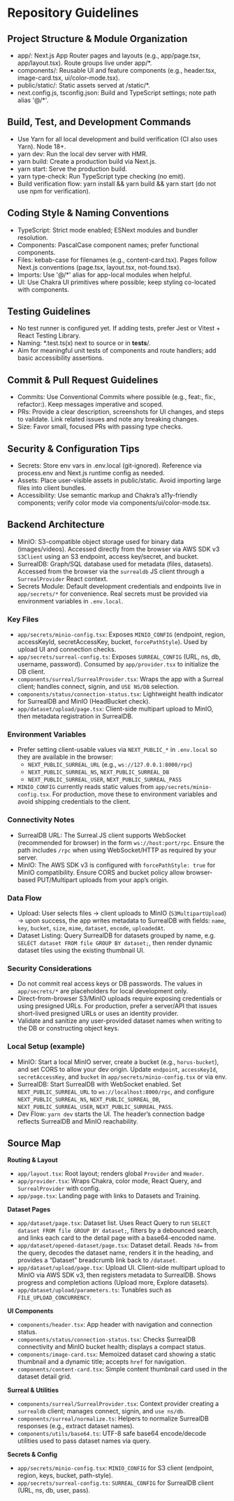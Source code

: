 # Repository Guidelines

## Project Structure & Module Organization
- app/: Next.js App Router pages and layouts (e.g., app/page.tsx, app/layout.tsx). Route groups live under app/*.
- components/: Reusable UI and feature components (e.g., header.tsx, image-card.tsx, ui/color-mode.tsx).
- public/static/: Static assets served at /static/*.
- next.config.js, tsconfig.json: Build and TypeScript settings; note path alias '@/*'.

## Build, Test, and Development Commands
- Use Yarn for all local development and build verification (CI also uses Yarn). Node 18+.
- yarn dev: Run the local dev server with HMR.
- yarn build: Create a production build via Next.js.
- yarn start: Serve the production build.
- yarn type-check: Run TypeScript type checking (no emit).
- Build verification flow: yarn install && yarn build && yarn start (do not use npm for verification).

## Coding Style & Naming Conventions
- TypeScript: Strict mode enabled; ESNext modules and bundler resolution.
- Components: PascalCase component names; prefer functional components.
- Files: kebab-case for filenames (e.g., content-card.tsx). Pages follow Next.js conventions (page.tsx, layout.tsx, not-found.tsx).
- Imports: Use '@/*' alias for app-local modules when helpful.
- UI: Use Chakra UI primitives where possible; keep styling co-located with components.

## Testing Guidelines
- No test runner is configured yet. If adding tests, prefer Jest or Vitest + React Testing Library.
- Naming: *.test.ts(x) next to source or in __tests__/.
- Aim for meaningful unit tests of components and route handlers; add basic accessibility assertions.

## Commit & Pull Request Guidelines
- Commits: Use Conventional Commits where possible (e.g., feat:, fix:, refactor:). Keep messages imperative and scoped.
- PRs: Provide a clear description, screenshots for UI changes, and steps to validate. Link related issues and note any breaking changes.
- Size: Favor small, focused PRs with passing type checks.

## Security & Configuration Tips
- Secrets: Store env vars in .env.local (git-ignored). Reference via process.env and Next.js runtime config as needed.
- Assets: Place user-visible assets in public/static. Avoid importing large files into client bundles.
- Accessibility: Use semantic markup and Chakra’s a11y-friendly components; verify color mode via components/ui/color-mode.tsx.

## Backend Architecture

- MinIO: S3-compatible object storage used for binary data (images/videos). Accessed directly from the browser via AWS SDK v3 `S3Client` using an S3 endpoint, access key/secret, and bucket.
- SurrealDB: Graph/SQL database used for metadata (files, datasets). Accessed from the browser via the `surrealdb` JS client through a `SurrealProvider` React context.
- Secrets Module: Default development credentials and endpoints live in `app/secrets/*` for convenience. Real secrets must be provided via environment variables in `.env.local`.

### Key Files
- `app/secrets/minio-config.tsx`: Exposes `MINIO_CONFIG` (endpoint, region, accessKeyId, secretAccessKey, bucket, `forcePathStyle`). Used by upload UI and connection checks.
- `app/secrets/surreal-config.ts`: Exposes `SURREAL_CONFIG` (URL, ns, db, username, password). Consumed by `app/provider.tsx` to initialize the DB client.
- `components/surreal/SurrealProvider.tsx`: Wraps the app with a Surreal client; handles connect, signin, and `USE NS/DB` selection.
- `components/status/connection-status.tsx`: Lightweight health indicator for SurrealDB and MinIO (HeadBucket check).
- `app/dataset/upload/page.tsx`: Client-side multipart upload to MinIO, then metadata registration in SurrealDB.

### Environment Variables
- Prefer setting client-usable values via `NEXT_PUBLIC_*` in `.env.local` so they are available in the browser:
  - `NEXT_PUBLIC_SURREAL_URL` (e.g., `ws://127.0.0.1:8000/rpc`)
  - `NEXT_PUBLIC_SURREAL_NS`, `NEXT_PUBLIC_SURREAL_DB`
  - `NEXT_PUBLIC_SURREAL_USER`, `NEXT_PUBLIC_SURREAL_PASS`
- `MINIO_CONFIG` currently reads static values from `app/secrets/minio-config.tsx`. For production, move these to environment variables and avoid shipping credentials to the client.

### Connectivity Notes
- SurrealDB URL: The Surreal JS client supports WebSocket (recommended for browser) in the form `ws://host:port/rpc`. Ensure the path includes `/rpc` when using WebSocket/HTTP as required by your server.
- MinIO: The AWS SDK v3 is configured with `forcePathStyle: true` for MinIO compatibility. Ensure CORS and bucket policy allow browser-based PUT/Multipart uploads from your app’s origin.

### Data Flow
- Upload: User selects files → client uploads to MinIO (`S3MultipartUpload`) → upon success, the app writes metadata to SurrealDB with fields: `name`, `key`, `bucket`, `size`, `mime`, `dataset`, `encode`, `uploadedAt`.
- Dataset Listing: Query SurrealDB for datasets grouped by name, e.g. `SELECT dataset FROM file GROUP BY dataset;`, then render dynamic dataset tiles using the existing thumbnail UI.

### Security Considerations
- Do not commit real access keys or DB passwords. The values in `app/secrets/*` are placeholders for local development only.
- Direct-from-browser S3/MinIO uploads require exposing credentials or using presigned URLs. For production, prefer a server/API that issues short-lived presigned URLs or uses an identity provider.
- Validate and sanitize any user-provided dataset names when writing to the DB or constructing object keys.

### Local Setup (example)
- MinIO: Start a local MinIO server, create a bucket (e.g., `horus-bucket`), and set CORS to allow your dev origin. Update `endpoint`, `accessKeyId`, `secretAccessKey`, and `bucket` in `app/secrets/minio-config.tsx` or via env.
- SurrealDB: Start SurrealDB with WebSocket enabled. Set `NEXT_PUBLIC_SURREAL_URL` to `ws://localhost:8000/rpc`, and configure `NEXT_PUBLIC_SURREAL_NS`, `NEXT_PUBLIC_SURREAL_DB`, `NEXT_PUBLIC_SURREAL_USER`, `NEXT_PUBLIC_SURREAL_PASS`.
- Dev Flow: `yarn dev` starts the UI. The header’s connection badge reflects SurrealDB and MinIO reachability.

## Source Map

**Routing & Layout**
- `app/layout.tsx`: Root layout; renders global `Provider` and `Header`.
- `app/provider.tsx`: Wraps Chakra, color mode, React Query, and `SurrealProvider` with config.
- `app/page.tsx`: Landing page with links to Datasets and Training.

**Dataset Pages**
- `app/dataset/page.tsx`: Dataset list. Uses React Query to run `SELECT dataset FROM file GROUP BY dataset;`, filters by a debounced search, and links each card to the detail page with a base64-encoded name.
- `app/dataset/opened-dataset/page.tsx`: Dataset detail. Reads `?d=` from the query, decodes the dataset name, renders it in the heading, and provides a “Dataset” breadcrumb link back to `/dataset`.
- `app/dataset/upload/page.tsx`: Upload UI. Client-side multipart upload to MinIO via AWS SDK v3, then registers metadata to SurrealDB. Shows progress and completion actions (Upload more, Explore datasets).
- `app/dataset/upload/parameters.ts`: Tunables such as `FILE_UPLOAD_CONCURRENCY`.

**UI Components**
- `components/header.tsx`: App header with navigation and connection status.
- `components/status/connection-status.tsx`: Checks SurrealDB connectivity and MinIO bucket health; displays a compact status.
- `components/image-card.tsx`: Memoized dataset card showing a static thumbnail and a dynamic title; accepts `href` for navigation.
- `components/content-card.tsx`: Simple content thumbnail card used in the dataset detail grid.

**Surreal & Utilities**
- `components/surreal/SurrealProvider.tsx`: Context provider creating a `surrealdb` client; manages connect, signin, and `use ns/db`.
- `components/surreal/normalize.ts`: Helpers to normalize SurrealDB responses (e.g., extract dataset names).
- `components/utils/base64.ts`: UTF-8 safe base64 encode/decode utilities used to pass dataset names via query.

**Secrets & Config**
- `app/secrets/minio-config.tsx`: `MINIO_CONFIG` for S3 client (endpoint, region, keys, bucket, path-style).
- `app/secrets/surreal-config.ts`: `SURREAL_CONFIG` for SurrealDB client (URL, ns, db, user, pass).
